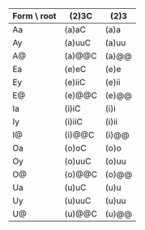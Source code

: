 
| Form \ root | (2)3C  | (2)3  |
| ----------- | ------ | ----- |
| Aa          | (a)aC  | (a)a  |
| Ay          | (a)uuC | (a)uu |
| A@          | (a)@@C | (a)@@ |
| Ea          | (e)eC  | (e)e  |
| Ey          | (e)iiC | (e)ii |
| E@          | (e)@@C | (e)@@ |
| Ia          | (i)iC  | (i)i  |
| Iy          | (i)iiC | (i)ii |
| I@          | (i)@@C | (i)@@ |
| Oa          | (o)oC  | (o)o  |
| Oy          | (o)uuC | (o)uu |
| O@          | (o)@@C | (o)@@ |
| Ua          | (u)uC  | (u)u  |
| Uy          | (u)uuC | (u)uu |
| U@          | (u)@@C | (u)@@ |
